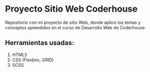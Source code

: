 # Proyecto Sitio Web Coderhouse

Repositorio con mi proyecto de sitio Web, donde aplico los temas y conceptos aprendidos en el curso de Desarrollo Web de Coderhouse.

## Herramientas usadas:

1. HTML5
2. CSS (Flexbox, GRID)
3. SCSS
